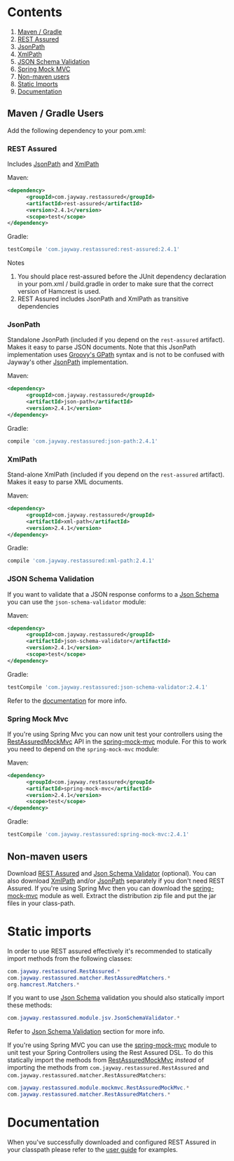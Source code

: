 # Contents
1. [Maven / Gradle](#maven--gradle-users)
  1. [REST Assured](#rest-assured)
  1. [JsonPath](#jsonpath)
  1. [XmlPath](#xmlpath)
  1. [JSON Schema Validation](#json-schema-validation)
  1. [Spring Mock MVC](#spring-mock-mvc)
1. [Non-maven users](#non-maven-users)
1. [Static Imports](#static-imports)
1. [Documentation](#documentation)

## Maven / Gradle Users ##
Add the following dependency to your pom.xml:

### REST Assured ###
Includes [JsonPath](#jsonpath) and [XmlPath](#xmlpath)

Maven:
```xml
<dependency>
      <groupId>com.jayway.restassured</groupId>
      <artifactId>rest-assured</artifactId>
      <version>2.4.1</version>
      <scope>test</scope>
</dependency>
```

Gradle:
```groovy
testCompile 'com.jayway.restassured:rest-assured:2.4.1'
```

Notes
  1. You should place rest-assured before the JUnit dependency declaration in your pom.xml / build.gradle in order to make sure that the correct version of Hamcrest is used.
  1. REST Assured includes JsonPath and XmlPath as transitive dependencies

### JsonPath ###
Standalone JsonPath (included if you depend on the `rest-assured` artifact). Makes it easy to parse JSON documents. Note that this JsonPath implementation uses <a href='http://groovy.codehaus.org/GPath'>Groovy's GPath</a> syntax and is not to be confused with Jayway's other <a href='https://github.com/jayway/JsonPath'>JsonPath</a> implementation.

Maven:
```xml
<dependency>
      <groupId>com.jayway.restassured</groupId>
      <artifactId>json-path</artifactId>
      <version>2.4.1</version>
</dependency>
```

Gradle:
```groovy
compile 'com.jayway.restassured:json-path:2.4.1'
```

### XmlPath ###
Stand-alone XmlPath (included if you depend on the `rest-assured` artifact). Makes it easy to parse XML documents.

Maven:
```xml
<dependency>
      <groupId>com.jayway.restassured</groupId>
      <artifactId>xml-path</artifactId>
      <version>2.4.1</version>
</dependency>
```

Gradle:
```groovy
compile 'com.jayway.restassured:xml-path:2.4.1'
```

### JSON Schema Validation ###
If you want to validate that a JSON response conforms to a [Json Schema](http://json-schema.org/) you can use the `json-schema-validator` module:

Maven:
```xml
<dependency>
      <groupId>com.jayway.restassured</groupId>
      <artifactId>json-schema-validator</artifactId>
      <version>2.4.1</version>
      <scope>test</scope>
</dependency>
```

Gradle:
```groovy
testCompile 'com.jayway.restassured:json-schema-validator:2.4.1'
```

Refer to the [documentation](Usage#json-schema-validation) for more info.

### Spring Mock Mvc ###
If you're using Spring Mvc you can now unit test your controllers using the [RestAssuredMockMvc](http://static.javadoc.io/com.jayway.restassured/spring-mock-mvc/2.4.1/com/jayway/restassured/module/mockmvc/RestAssuredMockMvc.html) API in the [spring-mock-mvc](Usage#Spring_Mock_Mvc_Module) module. For this to work you need to depend on the `spring-mock-mvc` module:

Maven:
```xml
<dependency>
      <groupId>com.jayway.restassured</groupId>
      <artifactId>spring-mock-mvc</artifactId>
      <version>2.4.1</version>
      <scope>test</scope>
</dependency>
```

Gradle:
```groovy
testCompile 'com.jayway.restassured:spring-mock-mvc:2.4.1'
```

## Non-maven users ##
Download [REST Assured](http://dl.bintray.com/johanhaleby/generic/rest-assured-2.4.1-dist.zip) and [Json Schema Validator](http://dl.bintray.com/johanhaleby/generic/json-schema-validator-2.4.1-dist.zip) (optional). You can also download [XmlPath](http://dl.bintray.com/johanhaleby/generic/xml-path-2.4.1-dist.zip) and/or [JsonPath](http://dl.bintray.com/johanhaleby/generic/json-path-2.4.1-dist.zip) separately if you don't need REST Assured. If you're using Spring Mvc then you can download the [spring-mock-mvc](http://dl.bintray.com/johanhaleby/generic/spring-mock-mvc-2.4.1-dist.zip) module as well. Extract the distribution zip file and put the jar files in your class-path.

# Static imports #

In order to use REST assured effectively it's recommended to statically import methods from the following classes:

```java
com.jayway.restassured.RestAssured.*
com.jayway.restassured.matcher.RestAssuredMatchers.*
org.hamcrest.Matchers.*
```

If you want to use [Json Schema](http://json-schema.org/) validation you should also statically import these methods:

```java
com.jayway.restassured.module.jsv.JsonSchemaValidator.*
```

Refer to [Json Schema Validation](#JSON_Schema_validation) section for more info.

If you're using Spring MVC you can use the [spring-mock-mvc](Usage#Spring_Mock_Mvc_Module) module to unit test your Spring Controllers using the Rest Assured DSL. To do this statically import the methods from [RestAssuredMockMvc](http://static.javadoc.io/com.jayway.restassured/spring-mock-mvc/2.4.1/com/jayway/restassured/module/mockmvc/RestAssuredMockMvc.html) _instead_ of importing the methods from `com.jayway.restassured.RestAssured` and `com.jayway.restassured.matcher.RestAssuredMatchers`:

```java
com.jayway.restassured.module.mockmvc.RestAssuredMockMvc.*
com.jayway.restassured.matcher.RestAssuredMatchers.*
```

# Documentation #
When you've successfully downloaded and configured REST Assured in your classpath please refer to the [user guide](Usage) for examples.